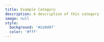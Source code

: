 ```yaml
---
title: Example Category
description: A description of this category
image: null
style:
  background: '#2a9d8f'
  color: '#fff'
---
```



